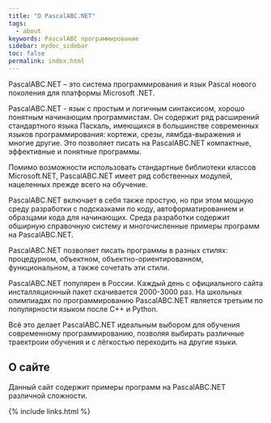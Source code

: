 ```yaml
---
title: "О PascalABC.NET"
tags: 
  - about
keywords: PascalABC программирование
sidebar: mydoc_sidebar
toc: false
permalink: index.html
---
```


PascalABC.NET – это система программирования и язык Pascal нового поколения для платформы Microsoft .NET.

PascalABC.NET - язык с простым и логичным синтаксисом, хорошо понятным начинающим программистам.
Он содержит ряд расширений стандартного языка Паскаль, имеющихся в большинстве современных языков программирования: кортежи, срезы, лямбда-выражения и многие другие. Это позволяет писать на PascalABC.NET компактные, эффективные и понятные программы.

Помимо возможности использовать стандартные библиотеки классов Microsoft.NET, PascalABC.NET имеет ряд собственных модулей, нацеленных прежде всего на обучение.

PascalABC.NET включает в себя также простую, но при этом мощную среду разработки с подсказками по коду, автоформатированием и образцами кода для начинающих. Среда разработки содержит обширную справочную систему и многочисленные примеры программ на PascalABC.NET.

PascalABC.NET позволяет писать программы в разных стилях: процедурном, объектном, объектно-ориентированном, функциональном, а также сочетать эти стили. 

PascalABC.NET популярен в России. Каждый день с официального сайта инсталляционный пакет скачивается 2000-3000 раз. На школьных олимпиадах по программированию PascalABC.NET является третьим по популярности языком после C++ и Python.

Всё это делает PascalABC.NET идеальным выбором для обучения современному программированию, позволяя выбирать различные траектроии обучения и с лёгкостью переходить на другие языки.

## О сайте

Данный сайт содержит примеры программ на PascalABC.NET различной сложности.

{% include links.html %}
